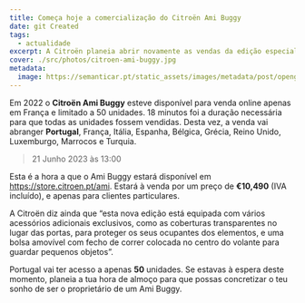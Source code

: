```yaml
---
title: Começa hoje a comercialização do Citroën Ami Buggy
date: git Created
tags:
  - actualidade
excerpt: A Citroën planeia abrir novamente as vendas da edição especial do Ami Buggy, desta vez em 9 países, incluindo Portugal, e limitado a 50 unidades para o nosso país, 1000 no total.
cover: ./src/photos/citroen-ami-buggy.jpg
metadata:
  image: https://semanticar.pt/static_assets/images/metadata/post/opengraph-citroen-ami-buggy.jpg
---
```


Em 2022 o **Citroën Ami Buggy** esteve disponível para venda online apenas em França e limitado a 50 unidades. 18 minutos foi a duração necessária para que todas as unidades fossem vendidas. Desta vez, a venda vai abranger **Portugal**, França, Itália, Espanha, Bélgica, Grécia, Reino Unido, Luxemburgo, Marrocos e Turquia.

> 21 Junho 2023 às 13:00

Esta é a hora a que o Ami Buggy estará disponível em https://store.citroen.pt/ami. Estará à venda por um preço de **€10,490** (IVA incluído), e apenas para clientes particulares.

A Citroën diz ainda que “esta nova edição está equipada com vários acessórios adicionais exclusivos, como as coberturas transparentes no lugar das portas, para proteger os seus ocupantes dos elementos, e uma bolsa amovível com fecho de correr colocada no centro do volante para guardar pequenos objetos”.

Portugal vai ter acesso a apenas **50** unidades. Se estavas à espera deste momento, planeia a tua hora de almoço para que possas concretizar o teu sonho de ser o proprietário de um Ami Buggy.
